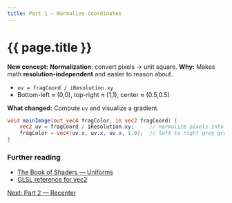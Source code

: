 ```yaml
---
title: Part 1 — Normalize coordinates
---
```

# {{ page.title }}

**New concept:** **Normalization**: convert pixels → unit square.
**Why:** Makes math **resolution-independent** and easier to reason about.

* `uv = fragCoord / iResolution.xy`
* Bottom-left ≈ (0,0), top-right ≈ (1,1), center ≈ (0.5,0.5)

**What changed:** Compute `uv` and visualize a gradient.

```glsl
void mainImage(out vec4 fragColor, in vec2 fragCoord) {
    vec2 uv = fragCoord / iResolution.xy;     // normalize pixels into 0-1 coordinates
    fragColor = vec4(uv.x, uv.x, uv.x, 1.0);  // left to right grey gradient
}
```

### Further reading
- [The Book of Shaders — Uniforms](https://thebookofshaders.com/02/)
- [GLSL reference for vec2](https://registry.khronos.org/OpenGL-Refpages/gl4/html/vec.xhtml)

[Next: Part 2 — Recenter](part02_recenter.md)
